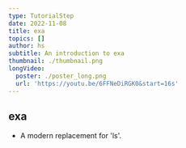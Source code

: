 ```yaml
---
type: TutorialStep
date: 2022-11-08
title: exa
topics: []
author: hs
subtitle: An introduction to exa
thumbnail: ./thumbnail.png
longVideo:
  poster: ./poster_long.png
  url: 'https://youtu.be/6FFNeDiRGK0&start=16s'
---
```


## exa

* A modern replacement for 'ls'.
